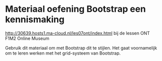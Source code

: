 # Materiaal oefening Bootstrap een kennismaking
http://30639.hosts1.ma-cloud.nl/les07ont/index.html
bij de lessen ONT F1M2 Online Museum

Gebruik dit materiaal om met Bootstrap dit te stijlen.
Het gaat voornamelijk om te leren werken met het grid-systeem van Bootstrap.
